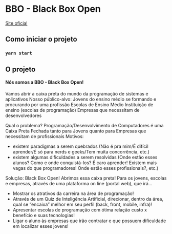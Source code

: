 # BBO - Black Box Open

[Site oficial](https://fernandoors.github.io/rsxp-front/)

## Como iniciar o projeto

### `yarn start`

## O projeto

#### Nós somos a BBO - Black Box Open!

Vamos abrir a caixa preta do mundo da programação de sistemas e aplicativos
Nosso público-alvo:
Jovens do ensino médio se formando e procurando por uma profissão
Escolas de Ensino Médio
Instituição de ensino (escolas de programação)
Empresas que necessitam de desenvolvedores

Qual o problema?
Programação/Desenvolvimento de Computadores é uma Caixa Preta Fechada tanto para Jovens quanto para Empresas que necessitam de profissionais
Motivos:  
- existem paradigmas a serem quebrados (Não é pra mim/É difícil aprender/É só para nerds e geeks/Tem muita concorrência, etc.)
- existem algumas dificuldades a serem resolvidas (Onde estão esses alunos? Como e onde conquistá-los? É caro aprender! Existem mais vagas do que programadores! Onde estão esses profissionais?, etc.)

Solução: Black Box Open! 
Abrimos essa caixa preta!
Para os jovens, escolas e empresas, através de uma plataforma on line (portal web), que irá...

- Mostrar os atrativos da carreira na área de programação!
- Através de um Quiz de Inteligência Artificial, direcionar, dentro da área, qual se “encaixa” melhor em seu perfil (back, front, mobile, infra)!
- Apresentar escolas de programação com ótima relação custo x benefício e suas tecnologias!
- Ligar o aluno às empresas que irão contratar e que possuem dificuldade em localizar esses jovens!